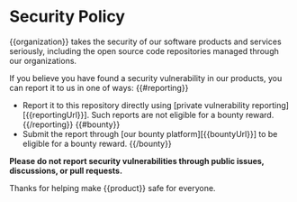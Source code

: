 # Security Policy

{{organization}} takes the security of our software products and services seriously, including the open source code repositories managed through our organizations.

If you believe you have found a security vulnerability in our products, you can report it to us in one of ways:
{{#reporting}}
- Report it to this repository directly using [private vulnerability reporting][{{reportingUrl}}]. Such reports are not eligible for a bounty reward.
{{/reporting}}
{{#bounty}}
- Submit the report through [our bounty platform][{{bountyUrl}}] to be eligible for a bounty reward.
{{/bounty}}

**Please do not report security vulnerabilities through public issues, discussions, or pull requests.**

Thanks for helping make {{product}} safe for everyone.

